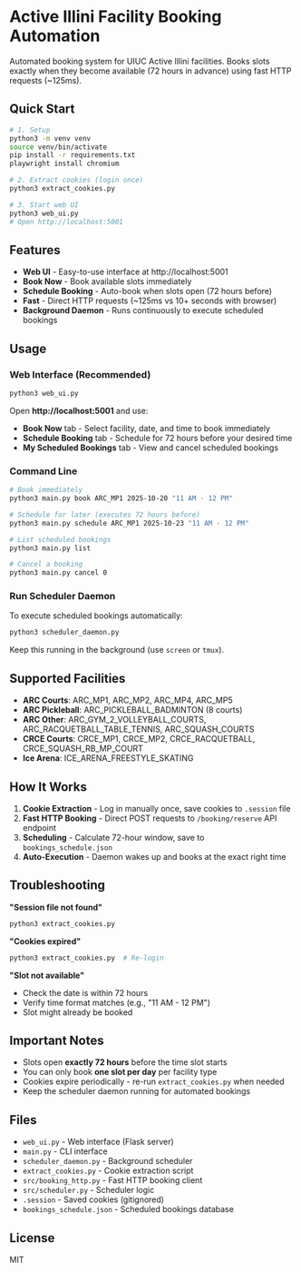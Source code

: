 # Active Illini Facility Booking Automation

Automated booking system for UIUC Active Illini facilities. Books slots exactly when they become available (72 hours in advance) using fast HTTP requests (~125ms).

## Quick Start

```bash
# 1. Setup
python3 -m venv venv
source venv/bin/activate
pip install -r requirements.txt
playwright install chromium

# 2. Extract cookies (login once)
python3 extract_cookies.py

# 3. Start web UI
python3 web_ui.py
# Open http://localhost:5001
```

## Features

- **Web UI** - Easy-to-use interface at http://localhost:5001
- **Book Now** - Book available slots immediately
- **Schedule Booking** - Auto-book when slots open (72 hours before)
- **Fast** - Direct HTTP requests (~125ms vs 10+ seconds with browser)
- **Background Daemon** - Runs continuously to execute scheduled bookings

## Usage

### Web Interface (Recommended)

```bash
python3 web_ui.py
```

Open **http://localhost:5001** and use:
- **Book Now** tab - Select facility, date, and time to book immediately
- **Schedule Booking** tab - Schedule for 72 hours before your desired time
- **My Scheduled Bookings** tab - View and cancel scheduled bookings

### Command Line

```bash
# Book immediately
python3 main.py book ARC_MP1 2025-10-20 "11 AM - 12 PM"

# Schedule for later (executes 72 hours before)
python3 main.py schedule ARC_MP1 2025-10-23 "11 AM - 12 PM"

# List scheduled bookings
python3 main.py list

# Cancel a booking
python3 main.py cancel 0
```

### Run Scheduler Daemon

To execute scheduled bookings automatically:

```bash
python3 scheduler_daemon.py
```

Keep this running in the background (use `screen` or `tmux`).

## Supported Facilities

- **ARC Courts**: ARC_MP1, ARC_MP2, ARC_MP4, ARC_MP5
- **ARC Pickleball**: ARC_PICKLEBALL_BADMINTON (8 courts)
- **ARC Other**: ARC_GYM_2_VOLLEYBALL_COURTS, ARC_RACQUETBALL_TABLE_TENNIS, ARC_SQUASH_COURTS
- **CRCE Courts**: CRCE_MP1, CRCE_MP2, CRCE_RACQUETBALL, CRCE_SQUASH_RB_MP_COURT
- **Ice Arena**: ICE_ARENA_FREESTYLE_SKATING

## How It Works

1. **Cookie Extraction** - Log in manually once, save cookies to `.session` file
2. **Fast HTTP Booking** - Direct POST requests to `/booking/reserve` API endpoint
3. **Scheduling** - Calculate 72-hour window, save to `bookings_schedule.json`
4. **Auto-Execution** - Daemon wakes up and books at the exact right time

## Troubleshooting

**"Session file not found"**
```bash
python3 extract_cookies.py
```

**"Cookies expired"**
```bash
python3 extract_cookies.py  # Re-login
```

**"Slot not available"**
- Check the date is within 72 hours
- Verify time format matches (e.g., "11 AM - 12 PM")
- Slot might already be booked

## Important Notes

- Slots open **exactly 72 hours** before the time slot starts
- You can only book **one slot per day** per facility type
- Cookies expire periodically - re-run `extract_cookies.py` when needed
- Keep the scheduler daemon running for automated bookings

## Files

- `web_ui.py` - Web interface (Flask server)
- `main.py` - CLI interface
- `scheduler_daemon.py` - Background scheduler
- `extract_cookies.py` - Cookie extraction script
- `src/booking_http.py` - Fast HTTP booking client
- `src/scheduler.py` - Scheduler logic
- `.session` - Saved cookies (gitignored)
- `bookings_schedule.json` - Scheduled bookings database

## License

MIT

